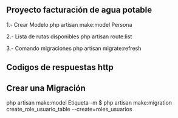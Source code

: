 ## Proyecto facturación de agua potable

1.- Crear Modelo
php artisan make:model Persona

2.- Lista de rutas disponibles
php artisan route:list

3.- Comando migraciones
php artisan migrate:refresh

## Codigos de respuestas http

## Crear una Migración

php artisan make:model Etiqueta -m
$ php artisan make:migration create_role_usuario_table --create=roles_usuarios
